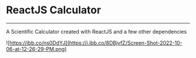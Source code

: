 # ReactJS Calculator
---- 
A Scientific Calculator created with ReactJS and a few other dependencies

![https://ibb.co/ns0DdYJ](https://i.ibb.co/8DBjvfZ/Screen-Shot-2022-10-06-at-12-26-29-PM.png)
